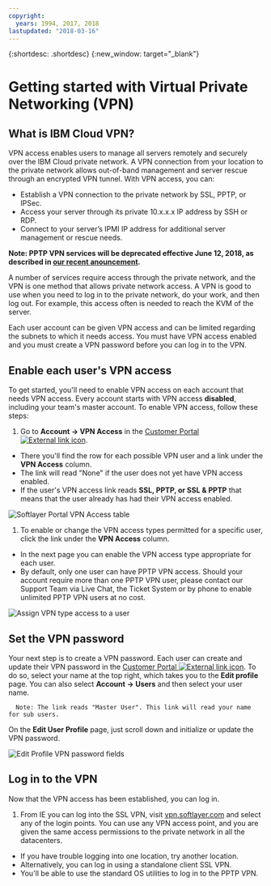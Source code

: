 ```yaml
---
copyright:
  years: 1994, 2017, 2018
lastupdated: "2018-03-16"
---
```


{:shortdesc: .shortdesc}
{:new_window: target="_blank"}

# Getting started with Virtual Private Networking (VPN)

## What is IBM Cloud VPN?

VPN access enables users to manage all servers remotely and securely over the IBM Cloud private network. A VPN connection from your location to the private network allows out-of-band management and server rescue through an encrypted VPN tunnel. With VPN access, you can:

* Establish a VPN connection to the private network by SSL, PPTP, or IPSec.
* Access your server through its private 10.x.x.x IP address by SSH or RDP.
* Connect to your server’s IPMI IP address for additional server management or rescue needs.

**Note: PPTP VPN services will be deprecated effective June 12, 2018, as described in [our recent anouncement](pptp-deprecation.html).**

A number of services require access through the private network, and the VPN is one method that allows private network access. A VPN is good to use when you need to log in to the private network, do your work, and then log out. For example, this access often is needed to reach the KVM of the server.

Each user account can be given VPN access and can be limited regarding the subnets to which it needs access. You must have VPN access enabled and you must create a VPN password before you can log in to the VPN.

## Enable each user's VPN access

To get started, you'll need to enable VPN access on each account that needs VPN access. Every account starts with VPN access **disabled**, including your team's master account. To enable VPN access, follow these steps:

1. Go to **Account -> VPN Access** in the [Customer Portal ![External link icon](../../icons/launch-glyph.svg "External link icon")](https://control.softlayer.com/).
* There you'll find the row for each possible VPN user and a link under the **VPN Access** column.
* The link will read "None" if the user does not yet have VPN access enabled.
* If the user's VPN access link reads **SSL, PPTP, or SSL & PPTP** that means that the user already has had their VPN access enabled.

![Softlayer Portal VPN Access table](images/vpnaccess01.png)

1. To enable or change the VPN access types permitted for a specific user, click the link under the **VPN Access** column.
* In the next page you can enable the VPN access type appropriate for each user.  
* By default, only one user can have PPTP VPN access. Should your account require more than one PPTP VPN user, please contact our Support Team via Live Chat, the Ticket System or by phone to enable unlimited PPTP VPN users at no cost.

![Assign VPN type access to a user](images/vpntype01.png)

## Set the VPN password

Your next step is to create a VPN password. Each user can create and update their VPN password in the [Customer Portal ![External link icon](../../icons/launch-glyph.svg "External link icon")](https://control.softlayer.com/). To do so, select your name at the top right, which takes you to the **Edit profile** page. You can also select **Account -> Users** and then select your user name.

      Note: The link reads "Master User". This link will read your name for sub users.

On the **Edit User Profile** page, just scroll down and initialize or update the VPN password.

![ Edit Profile VPN password fields](images/vpnpasswordfields.png)

## Log in to the VPN

Now that the VPN access has been established, you can log in.

1. From IE you can log into the SSL VPN, visit [vpn.softlayer.com](https://vpn.softlayer.com/) and select any of the login points. You can use any VPN access point, and you are given the same access permissions to the private network in all the datacenters.
* If you have trouble logging into one location, try another location.
* Alternatively, you can log in using a standalone client SSL VPN. 
* You'll be able to use the standard OS utilities to log in to the PPTP VPN.
